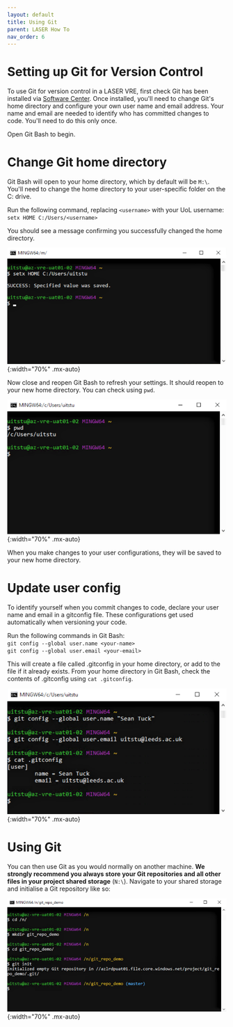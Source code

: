```yaml
---
layout: default
title: Using Git
parent: LASER How To
nav_order: 6
---
```


# Setting up Git for Version Control

To use Git for version control in a LASER VRE, first check Git has been installed via [Software Center](./install_software.html). Once installed, you'll need to change Git's home directory and configure your own user name and email address. Your name and email are needed to identify who has committed changes to code. You'll need to do this only once.

Open Git Bash to begin.

# Change Git home directory

Git Bash will open to your home directory, which by default will be `M:\`. You'll need to change the home directory to your user-specific folder on the C: drive.

Run the following command, replacing `<username>` with your UoL username:<br>
`setx HOME C:/Users/<username>`

You should see a message confirming you successfully changed the home directory.

![](../../images/git_setup/02_set_home_path.PNG){:width="70%" .mx-auto}

Now close and reopen Git Bash to refresh your settings. It should reopen to your new home directory. You can check using `pwd`.

![](../../images/git_setup/03_check_home_path.PNG){:width="70%" .mx-auto}

When you make changes to your user configurations, they will be saved to your new home directory.

# Update user config

To identify yourself when you commit changes to code, declare your user name and email in a gitconfig file. These configurations get used automatically when versioning your code.

Run the following commands in Git Bash:<br>
`git config --global user.name <your-name>`<br>
`git config --global user.email <your-email>`

This will create a file called .gitconfig in your home directory, or add to the file if it already exists. From your home directory in Git Bash, check the contents of .gitconfig using `cat .gitconfig`.

![](../../images/git_setup/04_set_user_config.PNG){:width="70%" .mx-auto}

# Using Git

You can then use Git as you would normally on another machine. **We strongly recommend you always store your Git repositories and all other files in your project shared storage** (`N:\`). Navigate to your shared storage and initialise a Git repository like so:

![](../../images/git_setup/05_git_init.PNG){:width="70%" .mx-auto}
